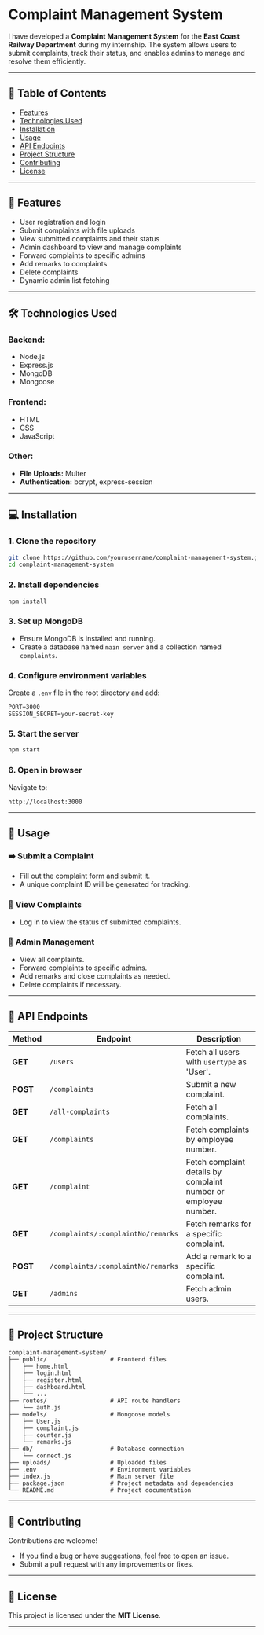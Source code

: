 # Complaint Management System
I have developed a **Complaint Management System**  for the **East Coast Railway Department** during my internship. The system allows users to submit complaints, track their status, and enables admins to manage and resolve them efficiently.

---

## 📖 Table of Contents  
- [Features](#features)  
- [Technologies Used](#technologies-used)  
- [Installation](#installation)  
- [Usage](#usage)  
- [API Endpoints](#api-endpoints)  
- [Project Structure](#project-structure)  
- [Contributing](#contributing)  
- [License](#license)  

---

## 🚀 Features  
- User registration and login  
- Submit complaints with file uploads  
- View submitted complaints and their status  
- Admin dashboard to view and manage complaints  
- Forward complaints to specific admins  
- Add remarks to complaints  
- Delete complaints  
- Dynamic admin list fetching  

---

## 🛠️ Technologies Used  
### **Backend:**  
- Node.js  
- Express.js  
- MongoDB  
- Mongoose  

### **Frontend:**  
- HTML  
- CSS  
- JavaScript  

### **Other:**  
- **File Uploads:** Multer  
- **Authentication:** bcrypt, express-session  

---

## 💻 Installation  

### 1. Clone the repository  
```bash
git clone https://github.com/yourusername/complaint-management-system.git
cd complaint-management-system
```

### 2. Install dependencies  
```bash
npm install
```

### 3. Set up MongoDB  
- Ensure MongoDB is installed and running.  
- Create a database named `main server` and a collection named `complaints`.  

### 4. Configure environment variables  
Create a `.env` file in the root directory and add:  
```plaintext
PORT=3000  
SESSION_SECRET=your-secret-key  
```

### 5. Start the server  
```bash
npm start
```

### 6. Open in browser  
Navigate to:  
```plaintext
http://localhost:3000
```

---

## 📌 Usage  
### ➡️ **Submit a Complaint**  
- Fill out the complaint form and submit it.  
- A unique complaint ID will be generated for tracking.  

### 🔎 **View Complaints**  
- Log in to view the status of submitted complaints.  

### 🔧 **Admin Management**  
- View all complaints.  
- Forward complaints to specific admins.  
- Add remarks and close complaints as needed.  
- Delete complaints if necessary.  

---

## 🔗 API Endpoints  

| Method | Endpoint | Description |
|--------|----------|-------------|
| **GET** | `/users` | Fetch all users with `usertype` as 'User'. |
| **POST** | `/complaints` | Submit a new complaint. |
| **GET** | `/all-complaints` | Fetch all complaints. |
| **GET** | `/complaints` | Fetch complaints by employee number. |
| **GET** | `/complaint` | Fetch complaint details by complaint number or employee number. |
| **GET** | `/complaints/:complaintNo/remarks` | Fetch remarks for a specific complaint. |
| **POST** | `/complaints/:complaintNo/remarks` | Add a remark to a specific complaint. |
| **GET** | `/admins` | Fetch admin users. |

---

## 📂 Project Structure  
```
complaint-management-system/
├── public/                  # Frontend files
│   ├── home.html
│   ├── login.html
│   ├── register.html
│   ├── dashboard.html
│   └── ...
├── routes/                  # API route handlers
│   └── auth.js
├── models/                  # Mongoose models
│   ├── User.js
│   ├── complaint.js
│   ├── counter.js
│   └── remarks.js
├── db/                      # Database connection
│   └── connect.js
├── uploads/                 # Uploaded files
├── .env                     # Environment variables
├── index.js                 # Main server file
├── package.json             # Project metadata and dependencies
└── README.md                # Project documentation
```

---

## 🤝 Contributing  
Contributions are welcome!  
- If you find a bug or have suggestions, feel free to open an issue.  
- Submit a pull request with any improvements or fixes.  

---

## 📄 License  
This project is licensed under the **MIT License**.  

---


